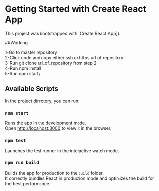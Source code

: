 # Getting Started with Create React App

This project was bootstrapped with [Create React App]).


##Working

1-Go to master repository\
2-Click code and copy either ssh or https url of repository\
3-Run git clone url_of_repository from step 2\
4-Run npm install\
5-Run npm start\


## Available Scripts

In the project directory, you can run:

### `npm start`

Runs the app in the development mode.\
Open [http://localhost:3000](http://localhost:3000) to view it in the browser.

### `npm test`

Launches the test runner in the interactive watch mode.

### `npm run build`

Builds the app for production to the `build` folder.\
It correctly bundles React in production mode and optimizes the build for the best performance.